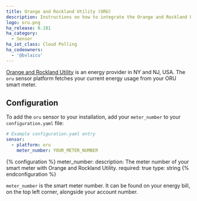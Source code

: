 ```yaml
---
title: Orange and Rockland Utility (ORU)
description: Instructions on how to integrate the Orange and Rockland Utility real-time energy usage sensor within Home Assistant.
logo: oru.png
ha_release: 0.101
ha_category:
  - Sensor
ha_iot_class: Cloud Polling
ha_codeowners:
  - '@bvlaicu'
---
```


[Orange and Rockland Utility](https://oru.com) is an energy provider in NY and NJ, USA.
The `oru` sensor platform fetches your current energy usage from your ORU smart meter.

## Configuration

To add the `oru` sensor to your installation, add your `meter_number` to your `configuration.yaml` file:

```yaml
# Example configuration.yaml entry
sensor:
  - platform: oru
    meter_number: YOUR_METER_NUMBER
```

{% configuration %}
meter_number:
  description: The meter number of your smart meter with Orange and Rockland Utility. 
  required: true
  type: string
{% endconfiguration %}

`meter_number` is the smart meter number. It can be found on your energy bill, on the top left corner, alongside your account number.
